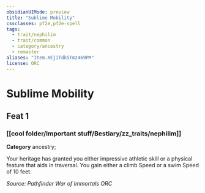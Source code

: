 ```yaml
---
obsidianUIMode: preview
title: "Sublime Mobility"
cssclasses: pf2e,pf2e-spell
tags:
  - trait/nephilim
  - trait/common
  - category/ancestry
  - remaster
aliases: "Item.XEjiTdk5Tmz469PM"
license: ORC
---
```

# Sublime Mobility
## Feat 1
### [[cool folder/Important stuff/Bestiary/zz_traits/nephilim]]

**Category** ancestry; 




Your heritage has granted you either impressive athletic skill or a physical feature that aids in traversal. You gain either a climb Speed or a swim Speed of 10 feet.

*Source: Pathfinder War of Immortals*
*ORC*